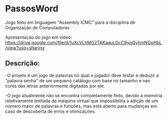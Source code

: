 # PassosWord

Jogo feito em linguagem "Assembly ICMC" para a disciplina de Organização de Computadores

Apresentação do jogo em vídeo: https://drive.google.com/file/d/1uXcVLhMG2TAKaauLDcC9ypQyhmNGpHbL/view?usp=sharing

## Descrição:

-O projeto é um jogo de palavras no qual o jogador deve testar e deduzir a "palavra senha" de um pequeno catálogo com base no tamanho e nas cores das letras anteriormente digitadas por ele.

-O jogo atualmente não se encontra completamente feito, devido à memória relativamente limitada da máquina virtual que impossibilita a adição de um número maior de palavras e funções, mas está aberto para mudanças em caso de descoberta de erros e otimizações.
